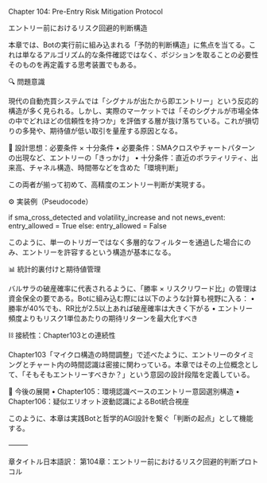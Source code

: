 Chapter 104: Pre-Entry Risk Mitigation Protocol

エントリー前におけるリスク回避的判断構造

本章では、Botの実行前に組み込まれる「予防的判断構造」に焦点を当てる。これは単なるアルゴリズム的な条件確認ではなく、ポジションを取ることの必要性そのものを再定義する思考装置でもある。

🔍 問題意識

現代の自動売買システムでは「シグナルが出たから即エントリー」という反応的構造が多く見られる。しかし、実際のマーケットでは「そのシグナルが市場全体の中でどれほどの信頼性を持つか」を評価する層が抜け落ちている。これが損切りの多発や、期待値が低い取引を量産する原因となる。

🧠 設計思想：必要条件 × 十分条件
	•	必要条件：SMAクロスやチャートパターンの出現など、エントリーの「きっかけ」
	•	十分条件：直近のボラティリティ、出来高、チャネル構造、時間帯などを含めた「環境判断」

この両者が揃って初めて、高精度のエントリー判断が実現する。

⚙️ 実装例（Pseudocode）

if sma_cross_detected and volatility_increase and not news_event:
    entry_allowed = True
else:
    entry_allowed = False

このように、単一のトリガーではなく多層的なフィルターを通過した場合にのみ、エントリーを許容するという構造が基本になる。

📊 統計的裏付けと期待値管理

バルサラの破産確率に代表されるように、「勝率 × リスクリワード比」の管理は資金保全の要である。Botに組み込む際には以下のような計算も視野に入る：
	•	勝率が40%でも、RR比が2.5以上あれば破産確率は大きく下がる
	•	エントリー頻度よりもリスク1単位あたりの期待リターンを最大化すべき

⛓ 接続性：Chapter103との連続性

Chapter103「マイクロ構造の時間調整」で述べたように、エントリーのタイミングとチャート内の時間認識は密接に関わっている。本章ではその上位概念として、「そもそもエントリーすべきか？」という意図の設計段階を定義している。

🧭 今後の展開
	•	Chapter105：環境認識ベースのエントリー意図選別構造
	•	Chapter106：疑似エリオット波動認識によるBot統合視座

このように、本章は実践Botと哲学的AGI設計を繋ぐ「判断の起点」として機能する。

⸻

章タイトル日本語訳：
第104章：エントリー前におけるリスク回避的判断プロトコル
